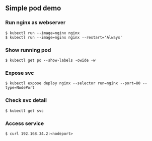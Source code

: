## Simple pod demo

### Run nginx as webserver

```shell
$ kubectl run --image=nginx nginx
$ kubectl run --image=nginx nginx --restart='Always'
```

### Show running pod

```shell
$ kubectl get po --show-labels -owide -w
```

### Expose svc

```shell
$ kubectl expose deploy nginx --selector run=nginx --port=80 --type=NodePort
```

### Check svc detail

```shell
$ kubectl get svc
```

### Access service

```shell
$ curl 192.168.34.2:<nodeport>
```
